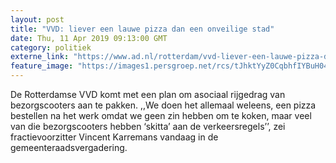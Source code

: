 ```yaml
---
layout: post
title: "VVD: liever een lauwe pizza dan een onveilige stad"
date: Thu, 11 Apr 2019 09:13:00 GMT
category: politiek
externe_link: "https://www.ad.nl/rotterdam/vvd-liever-een-lauwe-pizza-dan-een-onveilige-stad~a76a71cf/"
feature_image: "https://images1.persgroep.net/rcs/tJhktYyZ0CqbhfIYBuH04rHL2Sc/diocontent/119975640/_fitwidth/400/?appId=21791a8992982cd8da851550a453bd7f&quality=0.7"
---
```


De Rotterdamse VVD komt met een plan om asociaal rijgedrag van bezorgscooters aan te pakken. ,,We doen het allemaal weleens, een pizza bestellen na het werk omdat we geen zin hebben om te koken, maar veel van die bezorgscooters hebben ‘skitta’ aan de verkeersregels’’, zei fractievoorzitter Vincent Karremans vandaag in de gemeenteraadsvergadering.
